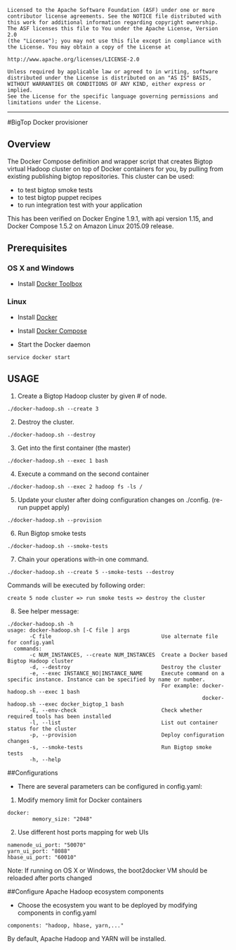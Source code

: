     Licensed to the Apache Software Foundation (ASF) under one or more
    contributor license agreements. See the NOTICE file distributed with
    this work for additional information regarding copyright ownership.
    The ASF licenses this file to You under the Apache License, Version 2.0
    (the "License"); you may not use this file except in compliance with
    the License. You may obtain a copy of the License at

    http://www.apache.org/licenses/LICENSE-2.0

    Unless required by applicable law or agreed to in writing, software
    distributed under the License is distributed on an "AS IS" BASIS,
    WITHOUT WARRANTIES OR CONDITIONS OF ANY KIND, either express or implied.
    See the License for the specific language governing permissions and
    limitations under the License.

------------------------------------------------------------------------------------------------------------------------------------------------------

#BigTop Docker provisioner

## Overview

The Docker Compose definition and wrapper script that creates Bigtop virtual Hadoop cluster on top of Docker containers for you, by pulling from existing publishing bigtop repositories.
This cluster can be used:

- to test bigtop smoke tests
- to test bigtop puppet recipes
- to run integration test with your application

This has been verified on Docker Engine 1.9.1, with api version 1.15, and Docker Compose 1.5.2 on Amazon Linux 2015.09 release.

## Prerequisites

### OS X and Windows

* Install [Docker Toolbox](https://www.docker.com/docker-toolbox)

### Linux

* Install [Docker](https://docs.docker.com/installation/)

* Install [Docker Compose](https://docs.docker.com/compose/install/)

* Start the Docker daemon

```
service docker start
```

## USAGE

1) Create a Bigtop Hadoop cluster by given # of node.

```
./docker-hadoop.sh --create 3
```

2) Destroy the cluster.

```
./docker-hadoop.sh --destroy
```

3) Get into the first container (the master)

```
./docker-hadoop.sh --exec 1 bash
```

4) Execute a command on the second container

```
./docker-hadoop.sh --exec 2 hadoop fs -ls /
```

5) Update your cluster after doing configuration changes on ./config. (re-run puppet apply)

```
./docker-hadoop.sh --provision
```

6) Run Bigtop smoke tests

```
./docker-hadoop.sh --smoke-tests
```

7) Chain your operations with-in one command.

```
./docker-hadoop.sh --create 5 --smoke-tests --destroy
```

Commands will be executed by following order:

```
create 5 node cluster => run smoke tests => destroy the cluster
```

8) See helper message:

```
./docker-hadoop.sh -h
usage: docker-hadoop.sh [-C file ] args
       -C file                                   Use alternate file for config.yaml
  commands:
       -c NUM_INSTANCES, --create NUM_INSTANCES  Create a Docker based Bigtop Hadoop cluster
       -d, --destroy                             Destroy the cluster
       -e, --exec INSTANCE_NO|INSTANCE_NAME      Execute command on a specific instance. Instance can be specified by name or number.
                                                 For example: docker-hadoop.sh --exec 1 bash
                                                              docker-hadoop.sh --exec docker_bigtop_1 bash
       -E, --env-check                           Check whether required tools has been installed
       -l, --list                                List out container status for the cluster
       -p, --provision                           Deploy configuration changes
       -s, --smoke-tests                         Run Bigtop smoke tests
       -h, --help
```

##Configurations

* There are several parameters can be configured in config.yaml:

1) Modify memory limit for Docker containers

```
docker:
        memory_size: "2048"

```

2) Use different host ports mapping for web UIs

```
namenode_ui_port: "50070"
yarn_ui_port: "8088"
hbase_ui_port: "60010"

```
Note: If running on OS X or Windows, the boot2docker VM should be reloaded after ports changed


##Configure Apache Hadoop ecosystem components
* Choose the ecosystem you want to be deployed by modifying components in config.yaml

```
components: "hadoop, hbase, yarn,..."
```

By default, Apache Hadoop and YARN will be installed.
